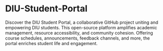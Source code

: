# DIU-Student-Portal
Discover the DIU Student Portal, a collaborative GitHub project uniting and empowering DIU students. This open-source platform amplifies academic management, resource accessibility, and community cohesion. Offering course schedules, announcements, feedback channels, and more, the portal enriches student life and engagement.
